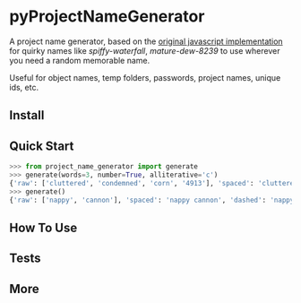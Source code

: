 # pyProjectNameGenerator

A project name generator, based on the
[original javascript implementation](https://github.com/aceakash/project-name-generator)
for quirky names like *spiffy-waterfall*, *mature-dew-8239* to use wherever you
need a random memorable name.

Useful for object names, temp folders, passwords, project names, unique ids, etc.


## Install

## Quick Start
```python
>>> from project_name_generator import generate
>>> generate(words=3, number=True, alliterative='c')
{'raw': ['cluttered', 'condemned', 'corn', '4913'], 'spaced': 'cluttered condemned corn 4913', 'dashed': 'cluttered-condemned-corn-4913'}
>>> generate()
{'raw': ['nappy', 'cannon'], 'spaced': 'nappy cannon', 'dashed': 'nappy-cannon'}
```

## How To Use

## Tests

## More
